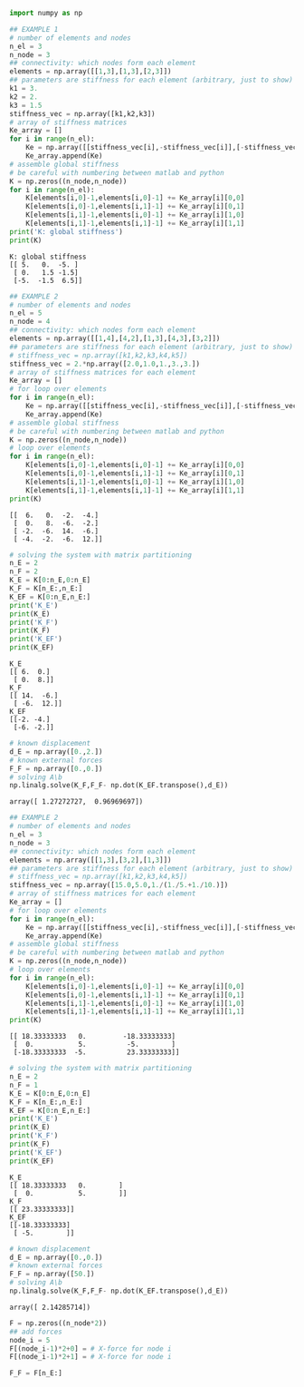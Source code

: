 

```python
import numpy as np
```


```python
## EXAMPLE 1
# number of elements and nodes
n_el = 3
n_node = 3
## connectivity: which nodes form each element
elements = np.array([[1,3],[1,3],[2,3]])
## parameters are stiffness for each element (arbitrary, just to show)
k1 = 3.
k2 = 2.
k3 = 1.5
stiffness_vec = np.array([k1,k2,k3])
# array of stiffness matrices
Ke_array = []
for i in range(n_el):
    Ke = np.array([[stiffness_vec[i],-stiffness_vec[i]],[-stiffness_vec[i],stiffness_vec[i]]])
    Ke_array.append(Ke)
# assemble global stiffness
# be careful with numbering between matlab and python
K = np.zeros((n_node,n_node))
for i in range(n_el):
    K[elements[i,0]-1,elements[i,0]-1] += Ke_array[i][0,0]
    K[elements[i,0]-1,elements[i,1]-1] += Ke_array[i][0,1]
    K[elements[i,1]-1,elements[i,0]-1] += Ke_array[i][1,0]
    K[elements[i,1]-1,elements[i,1]-1] += Ke_array[i][1,1]
print('K: global stiffness')
print(K)

```

    K: global stiffness
    [[ 5.   0.  -5. ]
     [ 0.   1.5 -1.5]
     [-5.  -1.5  6.5]]



```python
## EXAMPLE 2
# number of elements and nodes
n_el = 5
n_node = 4
## connectivity: which nodes form each element
elements = np.array([[1,4],[4,2],[1,3],[4,3],[3,2]])
## parameters are stiffness for each element (arbitrary, just to show)
# stiffness_vec = np.array([k1,k2,k3,k4,k5])
stiffness_vec = 2.*np.array([2.0,1.0,1.,3.,3.])
# array of stiffness matrices for each element
Ke_array = []
# for loop over elements
for i in range(n_el):
    Ke = np.array([[stiffness_vec[i],-stiffness_vec[i]],[-stiffness_vec[i],stiffness_vec[i]]])
    Ke_array.append(Ke)
# assemble global stiffness
# be careful with numbering between matlab and python
K = np.zeros((n_node,n_node))
# loop over elements
for i in range(n_el):
    K[elements[i,0]-1,elements[i,0]-1] += Ke_array[i][0,0]
    K[elements[i,0]-1,elements[i,1]-1] += Ke_array[i][0,1]
    K[elements[i,1]-1,elements[i,0]-1] += Ke_array[i][1,0]
    K[elements[i,1]-1,elements[i,1]-1] += Ke_array[i][1,1]
print(K)
```

    [[  6.   0.  -2.  -4.]
     [  0.   8.  -6.  -2.]
     [ -2.  -6.  14.  -6.]
     [ -4.  -2.  -6.  12.]]



```python
# solving the system with matrix partitioning 
n_E = 2
n_F = 2
K_E = K[0:n_E,0:n_E]
K_F = K[n_E:,n_E:]
K_EF = K[0:n_E,n_E:]
print('K_E')
print(K_E)
print('K_F')
print(K_F)
print('K_EF')
print(K_EF)
```

    K_E
    [[ 6.  0.]
     [ 0.  8.]]
    K_F
    [[ 14.  -6.]
     [ -6.  12.]]
    K_EF
    [[-2. -4.]
     [-6. -2.]]



```python
# known displacement
d_E = np.array([0.,2.])
# known external forces
F_F = np.array([0.,0.])
# solving A\b
np.linalg.solve(K_F,F_F- np.dot(K_EF.transpose(),d_E))
```




    array([ 1.27272727,  0.96969697])




```python
## EXAMPLE 2
# number of elements and nodes
n_el = 3
n_node = 3
## connectivity: which nodes form each element
elements = np.array([[1,3],[3,2],[1,3]])
## parameters are stiffness for each element (arbitrary, just to show)
# stiffness_vec = np.array([k1,k2,k3,k4,k5])
stiffness_vec = np.array([15.0,5.0,1./(1./5.+1./10.)])
# array of stiffness matrices for each element
Ke_array = []
# for loop over elements
for i in range(n_el):
    Ke = np.array([[stiffness_vec[i],-stiffness_vec[i]],[-stiffness_vec[i],stiffness_vec[i]]])
    Ke_array.append(Ke)
# assemble global stiffness
# be careful with numbering between matlab and python
K = np.zeros((n_node,n_node))
# loop over elements
for i in range(n_el):
    K[elements[i,0]-1,elements[i,0]-1] += Ke_array[i][0,0]
    K[elements[i,0]-1,elements[i,1]-1] += Ke_array[i][0,1]
    K[elements[i,1]-1,elements[i,0]-1] += Ke_array[i][1,0]
    K[elements[i,1]-1,elements[i,1]-1] += Ke_array[i][1,1]
print(K)
```

    [[ 18.33333333   0.         -18.33333333]
     [  0.           5.          -5.        ]
     [-18.33333333  -5.          23.33333333]]



```python
# solving the system with matrix partitioning 
n_E = 2
n_F = 1
K_E = K[0:n_E,0:n_E]
K_F = K[n_E:,n_E:]
K_EF = K[0:n_E,n_E:]
print('K_E')
print(K_E)
print('K_F')
print(K_F)
print('K_EF')
print(K_EF)
```

    K_E
    [[ 18.33333333   0.        ]
     [  0.           5.        ]]
    K_F
    [[ 23.33333333]]
    K_EF
    [[-18.33333333]
     [ -5.        ]]



```python
# known displacement
d_E = np.array([0.,0.])
# known external forces
F_F = np.array([50.])
# solving A\b
np.linalg.solve(K_F,F_F- np.dot(K_EF.transpose(),d_E))
```




    array([ 2.14285714])




```python
F = np.zeros((n_node*2))
## add forces 
node_i = 5
F[(node_i-1)*2+0] = # X-force for node i 
F[(node_i-1)*2+1] = # X-force for node i 

F_F = F[n_E:]
```
